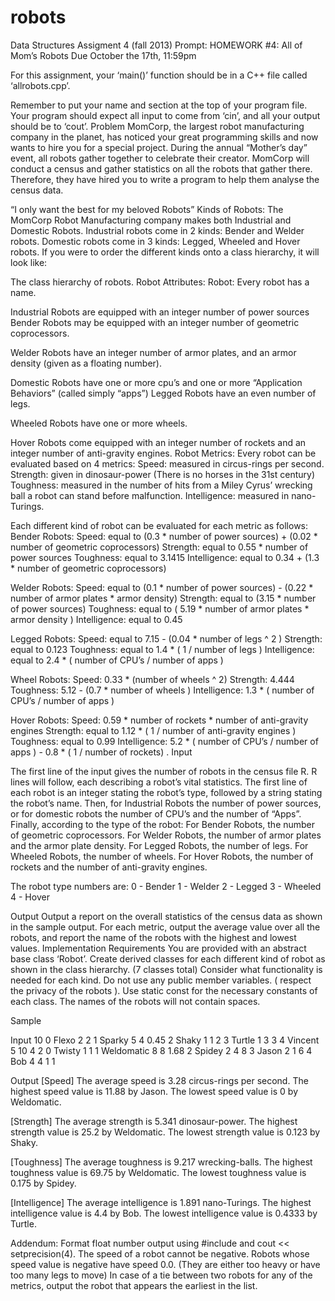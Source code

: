 # robots
Data Structures Assigment 4 (fall 2013)
Prompt:
HOMEWORK #4:
All of Mom’s Robots
Due October the 17th, 11:59pm

For this assignment, your ‘main()’ function should be in a C++ file called ‘allrobots.cpp’. 

Remember to put your name and section at the top of your program file.
Your program should expect all input to come from ‘cin’, and all your output should be to ‘cout’. 
Problem
MomCorp, the largest robot manufacturing company in the planet, has noticed your great programming skills and now wants to hire you for a special project. During the annual “Mother’s day” event, all robots gather together to celebrate their creator. MomCorp will conduct a census and gather statistics on all the robots that gather there. Therefore, they have hired you to write a program to help them analyse the census data.

“I only want the best for my beloved Robots”
Kinds of Robots:
The MomCorp Robot Manufacturing company makes both Industrial and Domestic Robots. Industrial robots come in 2 kinds: Bender and Welder robots. Domestic robots come in 3 kinds: Legged, Wheeled and Hover robots. 
If you were to order the different kinds onto a class hierarchy, it will look like:

The class hierarchy of robots. 
Robot Attributes:
Robot: Every robot has a name.


Industrial Robots are equipped with an integer number of power sources
Bender Robots may be equipped with an integer number of geometric coprocessors.


Welder Robots have an integer number of armor plates, and an armor density (given as a floating number).


Domestic Robots have one or more cpu’s and one or more “Application Behaviors” (called simply “apps”)
Legged Robots have an even number of legs.


Wheeled Robots have one or more wheels.


Hover Robots come equipped with an integer number of rockets and an integer number of anti-gravity engines.
Robot Metrics:
Every robot can be evaluated based on 4 metrics:
Speed:  measured in circus-rings per second. 
Strength:  given in dinosaur-power (There is no horses in the 31st century)
Toughness: measured in the number of hits from a Miley Cyrus’ wrecking ball a robot can stand before malfunction.
Intelligence: measured in nano-Turings.

Each different kind of robot can be evaluated for each metric as follows:
Bender Robots:
		Speed: equal to (0.3 * number of power sources) + 
(0.02 * number of geometric coprocessors)
		Strength: equal to 0.55 * number of power sources
		Toughness: equal to 3.1415
		Intelligence: equal to 0.34 + (1.3 * number of geometric coprocessors)

Welder Robots:
		Speed: equal to (0.1 * number of power sources) - 
(0.22 * number of armor plates * armor density)
		Strength: equal to (3.15 * number of power sources)
		Toughness: equal to ( 5.19 * number of armor plates * armor density )
		Intelligence: equal to 0.45

Legged Robots:
		Speed: equal to 7.15 - (0.04 * number of legs ^ 2 )
		Strength: equal to 0.123
		Toughness: equal to 1.4 * ( 1 / number of legs )
		Intelligence: equal to 2.4 * ( number of CPU’s / number of apps )

Wheel Robots:
		Speed: 0.33 * (number of wheels ^ 2)
		Strength: 4.444
		Toughness:  5.12 - (0.7 * number of wheels )
		Intelligence: 1.3 *  ( number of CPU’s / number of apps )

Hover Robots:
		Speed: 0.59 * number of rockets * number of anti-gravity engines
		Strength: equal to 1.12 * ( 1 / number of anti-gravity engines )
		Toughness: equal to 0.99
		Intelligence: 5.2  * ( number of CPU’s / number of apps )
 				- 0.8 * ( 1 / number of rockets)
.
Input


The first line of the input gives the number of robots in the census file R. 
R lines will follow, each describing a robot’s vital statistics.
The first line of each robot is an integer stating the robot’s type, followed by a string stating the robot’s name. Then, for Industrial Robots the number of power sources, or for domestic robots the number of CPU’s and the number of “Apps”.
Finally, according to the type of the robot:
For Bender Robots, the number of geometric coprocessors.
For Welder Robots, the number of armor plates and the armor plate density.
For Legged Robots, the number of legs.
For Wheeled Robots, the number of wheels. 
For Hover Robots, the number of rockets and the number of anti-gravity engines. 

The robot type numbers are:
0 - Bender
1 - Welder
2 - Legged
3 - Wheeled
4 - Hover

Output
Output a report on the overall statistics of the census data as shown in the sample output.
For each metric, output the average value over all the robots, and report the name of the robots with the highest and lowest values.
Implementation Requirements
You are provided with an abstract base class ‘Robot’. 
Create derived classes for each different kind of robot as shown in the class hierarchy.
(7 classes total) 
Consider what functionality is needed for each kind.
Do not use any public member variables. ( respect the privacy of the robots ).
Use static const for the necessary constants of each class.
The names of the robots will not contain spaces.

Sample

Input
10
0 Flexo       2     2
1 Sparky      5     4 0.45
2 Shaky       1 1   2
3 Turtle      1 3   3
4 Vincent     5 10  4 2
0 Twisty      1     1
1 Weldomatic  8     8 1.68
2 Spidey      2 4   8
3 Jason       2 1   6
4 Bob         4 4   1 1




Output
[Speed]
The average speed is 3.28 circus-rings per second.
The highest speed value is 11.88 by Jason.
The lowest speed value is 0 by Weldomatic.

[Strength]
The average strength is 5.341 dinosaur-power.
The highest strength value is 25.2 by Weldomatic.
The lowest strength value is 0.123 by Shaky.

[Toughness]
The average toughness is 9.217 wrecking-balls.
The highest toughness value is 69.75 by Weldomatic.
The lowest toughness value is 0.175 by Spidey.

[Intelligence]
The average intelligence is 1.891 nano-Turings.
The highest intelligence value is 4.4 by Bob.
The lowest intelligence value is 0.4333 by Turtle.




Addendum:
Format float number output using #include<iomanip>  and cout << setprecision(4).
The speed of a robot cannot be negative. Robots whose speed value is negative have speed 0.0. (They are either too heavy or have too many legs to move)
In case of a tie between two robots for any of the metrics, output the robot that appears the earliest in the list.
